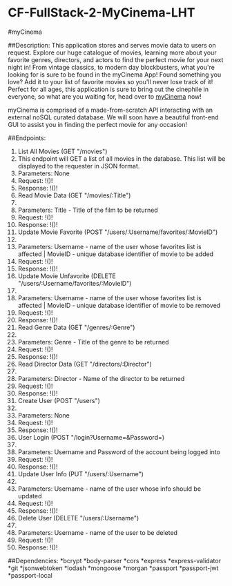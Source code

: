 # CF-FullStack-2-MyCinema-LHT

#myCinema

##Description:
This application stores and serves movie data to users on request. Explore our huge catalogue of movies, learning more about your favorite genres, directors, and actors to find the perfect movie for your next night in! From vintage classics, to modern day blockbusters, what you're looking for is sure to be found in the myCinema App! Found something you love? Add it to your list of favorite movies so you'll never lose track of it! Perfect for all ages, this application is sure to bring out the cinephile in everyone, so what are you waiting for, head over to [myCinema](https://lht-my-cinema.herokuapp.com/) now!

myCinema is comprised of a made-from-scratch API interacting with an external noSQL curated database. We will soon have a beautiful front-end GUI to assist you in finding the perfect movie for any occasion!


##Endpoints:
1. List All Movies (GET "/movies")
  1. This endpoint will GET a list of all movies in the database. This list will be displayed to the requester in JSON format.
  1. Parameters: None
  1. Request:
  !()!
  1. Response:
  !()!
1. Read Movie Data (GET "/movies/:Title")
  1.
  1. Parameters: Title - Title of the film to be returned
  1. Request:
  !()!
  1. Response:
  !()!
1. Update Movie Favorite (POST "/users/:Username/favorites/:MovieID")
  1.
  1. Parameters: Username - name of the user whose favorites list is affected | MovieID - unique database identifier of movie to be added
  1. Request:
  !()!
  1. Response:
  !()!
1. Update Movie Unfavorite (DELETE "/users/:Username/favorites/:MovieID")
  1.
  1. Parameters: Username - name of the user whose favorites list is affected | MovieID - unique database identifier of movie to be removed
  1. Request:
  !()!
  1. Response:
  !()!
1. Read Genre Data (GET "/genres/:Genre")
  1.
  1. Parameters: Genre - Title of the genre to be returned
  1. Request:
  !()!
  1. Response:
  !()!
1. Read Director Data (GET "/directors/:Director")
  1.
  1. Parameters: Director - Name of the director to be returned
  1. Request:
  !()!
  1. Response:
  !()!
1. Create User (POST "/users")
  1.
  1. Parameters: None
  1. Request:
  !()!
  1. Response:
  !()!
1. User Login (POST "/login?Username=&Password=)
  1.
  1. Parameters: Username and Password of the account being logged into
  1. Request:
  !()!
  1. Response:
  !()!
1. Update User Info (PUT "/users/:Username")
  1.
  1. Parameters: Username - name of the user whose info should be updated
  1. Request:
  !()!
  1. Response:
  !()!
1. Delete User (DELETE "/users/:Username")
  1.
  1. Parameters: Username - name of the user to be deleted
  1. Request:
  !()!
  1. Response:
  !()!

 
##Dependencies:
*bcrypt
*body-parser
*cors
*express
*express-validator
*git
*jsonwebtoken
*lodash
*mongoose
*morgan
*passport
*passport-jwt
*passport-local
